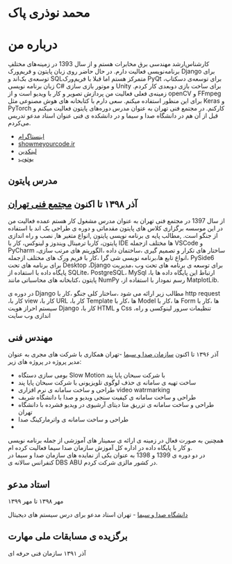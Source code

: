 <!--
### Hi there 👋


**MohammadNPak/MohammadNPak** is a ✨ _special_ ✨ repository because its `README.md` (this file) appears on your GitHub profile.

Here are some ideas to get you started:


- 🔭 I’m currently working on ...
- 🌱 I’m currently learning ...
- 👯 I’m looking to collaborate on ...
- 🤔 I’m looking for help with ...
- 💬 Ask me about ...
- 📫 How to reach me: ...
- 😄 Pronouns: ...
- ⚡ Fun fact: ...
-->

# محمد نوذری پاک

# درباره من


کارشناس‌ارشد مهندسی برق مخابرات هستم و از سال 1393 در زمینه‌های مختلفِ برنامه‌نویسی فعالیت دارم. در حال حاضر روی زبان پایتون و فریم‌ورک Django برای توسعه‌ی بک‌اند و SQLمتمرکز هستم اما قبلا با فریم‌ورک PyQt برای توسعه‌ی دسکتاپ، زبان برنامه نویسی C# و موتور بازی سازی Unity برای ساخت بازی دوبعدی کار کردم. زمینه‌ی فعلی فعالیت من پردازش تصویر و کار با ویدیو است و از openCV و FFmpeg برای این منظور استفاده میکنم. سعی دارم با کتابخانه های هوش مصنوعی مثل Keras و PyTorch کارکنم. در مجتمع فنی تهران به عنوان مدرس دوره‌های پایتون فعالیت میکنم و قبل از آن هم در دانشگاه صدا و سیما و در دانشکده ی فنی عنوان استاد مدعو تدریس می‌کردم.


- [اینستاگرام](https://www.instagram.com/showmeyourcode.ir)
- [showmeyourcode.ir](https://www.showmeyourcode.ir/)
- [لینکدین](https://www.linkedin.com/in/mohammad-nozari-pak-679659120)
- [یوتوب](https://youtube.com/channel/UC6VSQJXsM_Uv3eXJaVC2MTA)

## مدرس پایتون
##  آذر ۱۳۹۸ تا اکنون [مجتمع فنی تهران](http://enghelabmft.com)

از سال 1397 در مجتمع فنی تهران به عنوان مدرس مشغول کار هستم عمده فعالیت من در این موسسه برگزاری کلاس های پایتون مقدماتی و دوره ی طراحی بک اند با استفاده از جنگو است.
,مطالب پایه ی برنامه نویسی پایتون ,انواع متغیر ها, نصب و راه اندازی پایتون، کاربا ترمینال ویندوز و لینوکس، کار با IDE ها مختلف ازجمله VSCode و PyCharm
،ساختار های تکرار و تصمیم گیری
،ساختمان داده
،الگوریتم های مرتب سازی
،انواع تابع ها،برنامه نویسی شی گرا
،کار با فریم ورک های مختلف ازجمله PySide6 برای برنامه های تحت Desktop
،Django برای توسعه ی برنامه های تحت وب
،مدیریت پایگاه داده با استفاده از SQLite، PostgreSQL، MySql
،ارتباط این پایگاه داده ها با پایتون
،کتابخانه های محاسباتی مانند NumPy
،رسم نمودار با استفاده از MatplotLib.  


در دوره ی Django مطالب زیر ارائه می شود
،ساختار کلی جنگو
،کار با http request
،کار با view
،کار با URL
،کار با Template ها
،کار با Model ها
،کار با Form ها
،کار با سیستم احراز هویت Django
،کار با HTML و Css
،تنظیمات سرور لینوکسی و راه اندازی وب سایت

## مهندس فنی

آذر ۱۳۹۶ تا اکنون
[سازمان صدا و سیما](http://rd.irib.ir) -تهران
همکاری با شرکت های مجری به عنوان مدیر پروژه در پروژه های زیر:  
- بومی سازی دستگاه Slow Motion با شرکت سبحان پایا پند  
- ساخت تهیه ی سامانه ی حذف لوگوی تلویزیونی با شرکت سبحان پایا پند  
- طراحی و ساخت سامانه ی نرم افزاری video watrmarking  
- طراحی و ساخت سامانه ی کیفیت سنجی ویدیو و صدا با دانشگاه شریف  
- طراحی و ساخت سامانه ی تزریق متا دیتای آرشیوی در ویدیو فشرده با دانشگاه تهران  
- طراحی و ساخت سامانه ی واترمارکینگ صدا
-   
همچنین به صورت فعال در زمینه ی ارائه ی سمینار های آموزشی از جمله برنامه نویسی و کار با پایگاه داده در اداره کل آموزش سازمان صدا سیما فعالیت کرده ام.  
در دو دوره ی 1399 و 1398 به عنوان یکی از نمایده های سازمان صدا و سیما در کنفرانس سالانه ی DBS ABU در کشور مالزی شرکت کردم.


## استاد مدعو

مهر ۱۳۹۸ تا مهر ۱۳۹۹

[دانشگاه صدا و سیما](http://www.iribu.ir) - تهران
استاد مدعو برای درس سیستم های دیجیتال

## برگزیده ی مسابقات ملی مهارت

آذر ۱۳۹۱
سازمان فنی حرفه ای

